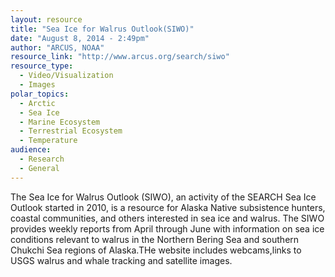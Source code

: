 ```yaml
---
layout: resource
title: "Sea Ice for Walrus Outlook(SIWO)"
date: "August 8, 2014 - 2:49pm"
author: "ARCUS, NOAA"
resource_link: "http://www.arcus.org/search/siwo"
resource_type:
  - Video/Visualization
  - Images
polar_topics:
  - Arctic
  - Sea Ice
  - Marine Ecosystem
  - Terrestrial Ecosystem
  - Temperature
audience:
  - Research
  - General
---
```


The Sea Ice for Walrus Outlook (SIWO), an activity of the SEARCH Sea Ice Outlook started in 2010, is a resource for Alaska Native subsistence hunters, coastal communities, and others interested in sea ice and walrus. The SIWO provides weekly reports from April through June with information on sea ice conditions relevant to walrus in the Northern Bering Sea and southern Chukchi Sea regions of Alaska.THe website includes webcams,links to USGS walrus and whale tracking and satellite images.